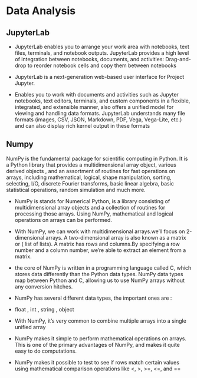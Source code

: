 # Data Analysis

## JupyterLab

- JupyterLab enables you to arrange your work area with notebooks, text files, terminals, and notebook outputs. JupyterLab provides a high level of integration between notebooks, documents, and activities: Drag-and-drop to reorder notebook cells and copy them between notebooks

- JupyterLab is a next-generation web-based user interface for Project Jupyter.

- Enables you to work with documents and activities such as Jupyter notebooks, text editors, terminals, and custom components in a flexible, integrated, and extensible manner, also offers a unified model for viewing and handling data formats. JupyterLab understands many file formats (images, CSV, JSON, Markdown, PDF, Vega, Vega-Lite, etc.) and can also display rich kernel output in these formats

## Numpy


NumPy is the fundamental package for scientific computing in Python. It is a Python library that provides a multidimensional array object, various derived objects , and an assortment of routines for fast operations on arrays, including mathematical, logical, shape manipulation, sorting, selecting, I/O, discrete Fourier transforms, basic linear algebra, basic statistical operations, random simulation and much more.

- NumPy is stands for Numerical Python, is a library consisting of multidimensional array objects and a collection of routines for processing those arrays. Using NumPy, mathematical and logical operations on arrays can be performed.

- With NumPy, we can work with multidimensional arrays.we’ll focus on 2-dimensional arrays. A two-dimensional array is also known as a matrix or ( list of lists). A matrix has rows and columns.By specifying a row number and a column number, we’re able to extract an element from a matrix.

- the core of NumPy is written in a programming language called C, which stores data differently than the Python data types. NumPy data types map between Python and C, allowing us to use NumPy arrays without any conversion hitches.

- NumPy has several different data types, the important ones are :

- float  ,  int   , string  ,  object

- With NumPy, it’s very common to combine multiple arrays into a single unified array

- NumPy makes it simple to perform mathematical operations on arrays. This is one of the primary advantages of NumPy, and makes it quite easy to do computations.

- NumPy makes it possible to test to see if rows match certain values using mathematical comparison operations like <, >, >=, <=, and ==
